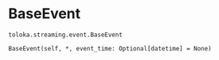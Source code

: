 # BaseEvent
`toloka.streaming.event.BaseEvent`

```
BaseEvent(self, *, event_time: Optional[datetime] = None)
```


